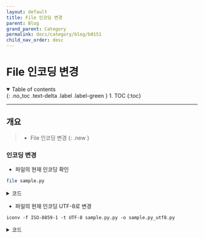 ```yaml
---
layout: default
title: File 인코딩 변경
parent: Blog
grand_parent: Category
permalink: docs/category/blog/b0151
child_nav_order: desc
---
```


# File 인코딩 변경

<details open markdown="block">
  <summary>
    Table of contents
  </summary>
  {: .no_toc .text-delta .label .label-green }
1. TOC
{:toc}
</details>

---

## 개요

> - File 인코딩 변경
{: .new }

### 인코딩 변경

- 파일의 현재 인코딩 확인

```bash
file sample.py 
```

<details markdown="block">
  <summary>
    코드
  </summary>
  {: .text-delta .label .label-green }
  
```bash
sample.py: Python script, ISO-8859 text executable
```

</details>

- 파일의 현재 인코딩 UTF-8로 변경

```
iconv -f ISO-8859-1 -t UTF-8 sample.py.py -o sample.py_utf8.py
```

<details markdown="block">
  <summary>
    코드
  </summary>
  {: .text-delta .label .label-green }
  
```bash
sample.py_utf8.py: Python script, Unicode text, UTF-8 text executable
```

</details>
